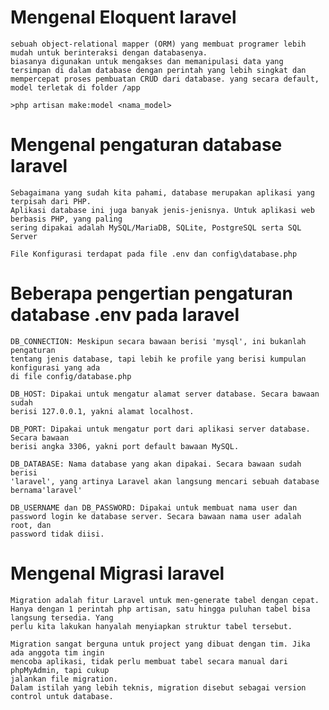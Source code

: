 # Mengenal Eloquent laravel
    sebuah object-relational mapper (ORM) yang membuat programer lebih mudah untuk berinteraksi dengan databasenya.
    biasanya digunakan untuk mengakses dan memanipulasi data yang tersimpan di dalam database dengan perintah yang lebih singkat dan mempercepat proses pembuatan CRUD dari database. yang secara default, model terletak di folder /app

    >php artisan make:model <nama_model>

# Mengenal pengaturan database laravel
    Sebagaimana yang sudah kita pahami, database merupakan aplikasi yang terpisah dari PHP.
    Aplikasi database ini juga banyak jenis-jenisnya. Untuk aplikasi web berbasis PHP, yang paling
    sering dipakai adalah MySQL/MariaDB, SQLite, PostgreSQL serta SQL Server

    File Konfigurasi terdapat pada file .env dan config\database.php
# Beberapa pengertian pengaturan database .env pada laravel
    DB_CONNECTION: Meskipun secara bawaan berisi 'mysql', ini bukanlah pengaturan
    tentang jenis database, tapi lebih ke profile yang berisi kumpulan konfigurasi yang ada
    di file config/database.php 

    DB_HOST: Dipakai untuk mengatur alamat server database. Secara bawaan sudah
    berisi 127.0.0.1, yakni alamat localhost.

    DB_PORT: Dipakai untuk mengatur port dari aplikasi server database. Secara bawaan
    berisi angka 3306, yakni port default bawaan MySQL.

    DB_DATABASE: Nama database yang akan dipakai. Secara bawaan sudah berisi
    'laravel', yang artinya Laravel akan langsung mencari sebuah database bernama'laravel'

    DB_USERNAME dan DB_PASSWORD: Dipakai untuk membuat nama user dan
    password login ke database server. Secara bawaan nama user adalah root, dan
    password tidak diisi.

# Mengenal Migrasi laravel

    Migration adalah fitur Laravel untuk men-generate tabel dengan cepat.
    Hanya dengan 1 perintah php artisan, satu hingga puluhan tabel bisa langsung tersedia. Yang
    perlu kita lakukan hanyalah menyiapkan struktur tabel tersebut.
    
    Migration sangat berguna untuk project yang dibuat dengan tim. Jika ada anggota tim ingin
    mencoba aplikasi, tidak perlu membuat tabel secara manual dari phpMyAdmin, tapi cukup
    jalankan file migration.
    Dalam istilah yang lebih teknis, migration disebut sebagai version control untuk database.